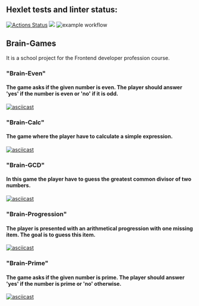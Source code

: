 ## Hexlet tests and linter status:
[![Actions Status](https://github.com/sleepy-corpse/frontend-project-lvl1/workflows/hexlet-check/badge.svg)](https://github.com/sleepy-corpse/frontend-project-lvl1/actions)
<a href="https://codeclimate.com/github/sleepy-corpse/frontend-project-lvl1/maintainability"><img src="https://api.codeclimate.com/v1/badges/07b0c8a2f3d1ec8178e4/maintainability" /></a>
![example workflow](https://github.com/sleepy-corpse/frontend-project-lvl1/workflows/linter/badge.svg)
## Brain-Games
It is a school project for the Frontend developer profession course.
### "Brain-Even"
#### The game asks if the given number is even. The player should answer 'yes' if the number is even or 'no' if it is odd.
[![asciicast](https://asciinema.org/a/uneM0QVHfLcs6aAM67nPghOms.svg)](https://asciinema.org/a/uneM0QVHfLcs6aAM67nPghOms)
### "Brain-Calc"
#### The game where the player have to calculate a simple expression.
[![asciicast](https://asciinema.org/a/WnOkBlHkrgQOhXAfJmt4EL6Ya.svg)](https://asciinema.org/a/WnOkBlHkrgQOhXAfJmt4EL6Ya)
### "Brain-GCD" 
#### In this game the player have to guess the greatest common divisor of two numbers. 
[![asciicast](https://asciinema.org/a/tbEMum9ur0KPObr8IWsiN8Xge.svg)](https://asciinema.org/a/tbEMum9ur0KPObr8IWsiN8Xge)
### "Brain-Progression"
#### The player is presented with an arithmetical progression with one missing item. The goal is to guess this item.
[![asciicast](https://asciinema.org/a/0MvejNZDIpM79xTwtwefMURhh.svg)](https://asciinema.org/a/0MvejNZDIpM79xTwtwefMURhh)
### "Brain-Prime"
#### The game asks if the given number is prime. The player should answer 'yes' if the number is prime or 'no' otherwise.
[![asciicast](https://asciinema.org/a/FMjrRNG4Hb1MfCGR0r1dmGELY.svg)](https://asciinema.org/a/FMjrRNG4Hb1MfCGR0r1dmGELY)
